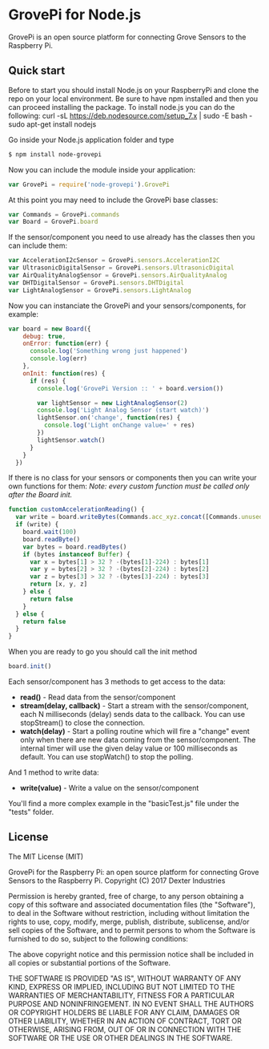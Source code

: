 GrovePi for Node.js
=======

GrovePi is an open source platform for connecting Grove Sensors to the Raspberry Pi.

## Quick start

Before to start you should install Node.js on your RaspberryPi and clone the repo on your local environment.
Be sure to have npm installed and then you can proceed installing the package.
To install node.js you can do the following:
curl -sL https://deb.nodesource.com/setup_7.x | sudo -E bash -
sudo apt-get install nodejs

Go inside your Node.js application folder and type
```bash
$ npm install node-grovepi
```

Now you can include the module inside your application:
```javascript
var GrovePi = require('node-grovepi').GrovePi
```

At this point you may need to include the GrovePi base classes:
```javascript
var Commands = GrovePi.commands
var Board = GrovePi.board
```

If the sensor/component you need to use already has the classes then you can include them:
```javascript
var AccelerationI2cSensor = GrovePi.sensors.AccelerationI2C
var UltrasonicDigitalSensor = GrovePi.sensors.UltrasonicDigital
var AirQualityAnalogSensor = GrovePi.sensors.AirQualityAnalog
var DHTDigitalSensor = GrovePi.sensors.DHTDigital
var LightAnalogSensor = GrovePi.sensors.LightAnalog
```

Now you can instanciate the GrovePi and your sensors/components, for example:
```javascript
var board = new Board({
    debug: true,
    onError: function(err) {
      console.log('Something wrong just happened')
      console.log(err)
    },
    onInit: function(res) {
      if (res) {
        console.log('GrovePi Version :: ' + board.version())

        var lightSensor = new LightAnalogSensor(2)
        console.log('Light Analog Sensor (start watch)')
        lightSensor.on('change', function(res) {
          console.log('Light onChange value=' + res)
        })
        lightSensor.watch()
      }
    }
  })
```

If there is no class for your sensors or components then you can write your own functions for them:
_Note: every custom function must be called only after the Board init._
```javascript
function customAccelerationReading() {
  var write = board.writeBytes(Commands.acc_xyz.concat([Commands.unused, Commands.unused, Commands.unused]))
  if (write) {
    board.wait(100)
    board.readByte()
    var bytes = board.readBytes()
    if (bytes instanceof Buffer) {
      var x = bytes[1] > 32 ? -(bytes[1]-224) : bytes[1]
      var y = bytes[2] > 32 ? -(bytes[2]-224) : bytes[2]
      var z = bytes[3] > 32 ? -(bytes[3]-224) : bytes[3]
      return [x, y, z]
    } else {
      return false
    }
  } else {
    return false
  }
}
```

When you are ready to go you should call the init method
```javascript
board.init()
```

Each sensor/component has 3 methods to get access to the data:
- **read()** - Read data from the sensor/component
- **stream(delay, callback)** - Start a stream with the sensor/component, each N milliseconds (delay) sends data to the callback. You can use stopStream() to close the connection.
- **watch(delay)** - Start a polling routine which will fire a "change" event only when there are new data coming from the sensor/component. The internal timer will use the given delay value or 100 milliseconds as default. You can use stopWatch() to stop the polling.

And 1 method to write data:
- **write(value)** - Write a value on the sensor/component

You'll find a more complex example in the "basicTest.js" file under the "tests" folder.

## License

The MIT License (MIT)

GrovePi for the Raspberry Pi: an open source platform for connecting Grove Sensors to the Raspberry Pi.
Copyright (C) 2017  Dexter Industries

Permission is hereby granted, free of charge, to any person obtaining a copy
of this software and associated documentation files (the "Software"), to deal
in the Software without restriction, including without limitation the rights
to use, copy, modify, merge, publish, distribute, sublicense, and/or sell
copies of the Software, and to permit persons to whom the Software is
furnished to do so, subject to the following conditions:

The above copyright notice and this permission notice shall be included in
all copies or substantial portions of the Software.

THE SOFTWARE IS PROVIDED "AS IS", WITHOUT WARRANTY OF ANY KIND, EXPRESS OR
IMPLIED, INCLUDING BUT NOT LIMITED TO THE WARRANTIES OF MERCHANTABILITY,
FITNESS FOR A PARTICULAR PURPOSE AND NONINFRINGEMENT. IN NO EVENT SHALL THE
AUTHORS OR COPYRIGHT HOLDERS BE LIABLE FOR ANY CLAIM, DAMAGES OR OTHER
LIABILITY, WHETHER IN AN ACTION OF CONTRACT, TORT OR OTHERWISE, ARISING FROM,
OUT OF OR IN CONNECTION WITH THE SOFTWARE OR THE USE OR OTHER DEALINGS IN
THE SOFTWARE.
